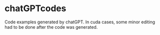 # chatGPTcodes
Code examples generated by chatGPT.
In cuda cases, some minor editing had to be done after the code was generated.




